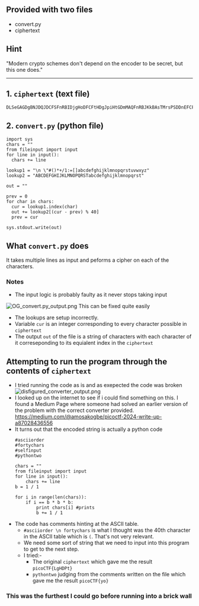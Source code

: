 ## Provided with two files
- convert.py
- ciphertext

##  Hint
"Modern crypto schemes don't depend on the encoder to be secret, but this one does."
* * *
## 1. ```ciphertext``` (text file)
```
DLSeGAGDgBNJDQJDCFSFnRBIDjgHoDFCFtHDgJpiHtGDmMAQFnRBJKkBAsTMrsPSDDnEFCFtIbEDtDCIbFCFtHTJDKerFldbFObFCFtLBFkBAAAPFnRBJGEkerFlcPgKkImHnIlATJDKbTbFOkdNnsgbnJRMFnRBNAFkBAAAbrcbTKAkOgFpOgFpOpkBAAAAAAAiClFGIPFnRBaKliCgClFGtIBAAAAAAAOgGEkImHnIl
```
## 2. ```convert.py``` (python file)
```
import sys
chars = ""
from fileinput import input
for line in input():
  chars += line

lookup1 = "\n \"#()*+/1:=[]abcdefghijklmnopqrstuvwxyz"
lookup2 = "ABCDEFGHIJKLMNOPQRSTabcdefghijklmnopqrst"

out = ""

prev = 0
for char in chars:
  cur = lookup1.index(char)
  out += lookup2[(cur - prev) % 40]
  prev = cur

sys.stdout.write(out)
```

## What ```convert.py``` does
It takes multiple lines as input and peforms a cipher on each of the characters.
### Notes
- The input logic is probably faulty as it never stops taking input

![OG_convert.py_output.png](:/f7d633ad1e6643b0af65ad4dd8b36e67)
This can be fixed quite easily
- The lookups are setup incorrectly.
- Variable ```cur```  is an integer corresponding to every character possible in ```ciphertext```
- The output ```out``` of the file is a string of characters with each character of it correseponding to its equialent index in the ```ciphertext```

## Attempting to run the program through the contents of ```ciphertext```
- I tried running the code as is and as exepected the code was broken 
	![disfigured_converter_output.png](:/591b026a29704df49f745c6ba20cb8ec)
- I looked up on the internet to see if i could find something on this. I found a Medium Page where someone had solved an earlier version of the problem with the correct converter provided.
https://medium.com/@amosakogbe/picoctf-2024-write-up-a87028436556
- It turns out that the encoded string is actually a python code
	```
	#asciiorder
	#fortychars
	#selfinput
	#pythontwo
	
	chars = ""
	from fileinput import input
	for line in input():
	    chars += line
	b = 1 / 1
	
	for i in range(len(chars)):
	    if i == b * b * b:
	        print chars[i] #prints
	        b += 1 / 1
	
	```
- The code has comments hinting at the ASCII table.
	- ```#asciiorder \n fortychars``` is what I thought was the 40th character in the ASCII table which is ```(```. That's not very relevant.
	- We need some sort of string that we need to input into this program to get to the next step.
	- I tried:-
		-  The original ```ciphertext``` which gave me the result ```picoCTF{LgHDPt}```
		-  ```pythontwo``` judging from the comments written on the file which gave me the result ```picoCTF{yo}```

### This was the furthest I could go before running into a brick wall

